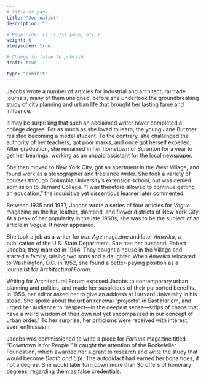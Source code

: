 ```yaml
---
# Title of page
title: "Journalist"
description: ""

# Page order (1 is 1st page, etc.)
weight: 6
alwaysopen: true

# Change to false to publish.
draft: true

type: "exhibit"
---
```

Jacobs wrote a number of articles for industrial and architectural trade journals, many of them unsigned, before she undertook the groundbreaking study of city planning and urban life that brought her lasting fame and influence.

It may be surprising that such an acclaimed writer never completed a college degree. For as much as she loved to learn, the young Jane Butzner resisted becoming a model student. To the contrary, she challenged the authority of her teachers, got poor marks, and once got herself expelled. After graduation, she remained in her hometown of Scranton for a year to get her bearings, working as an unpaid assistant for the local newspaper.

She then moved to New York City, got an apartment in the West Village, and found work as a stenographer and freelance writer. She took a variety of courses through Columbia University’s extension school, but was denied admission to Barnard College. “I was therefore allowed to continue getting an education,” the inquisitive yet dissentious learner later commented.

Between 1935 and 1937, Jacobs wrote a series of four articles for *Vogue* magazine on the fur, leather, diamond, and flower districts of New York City. At a peak of her popularity in the late 1960s, she was to be the subject of an article in *Vogue*. It never appeared.

She took a job as a writer for *Iron Age* magazine and later *Amerika*, a publication of the U.S. State Department. She met her husband, Robert Jacobs; they married in 1944. They bought a house in the Village and started a family, raising two sons and a daughter. When *Amerika* relocated to Washington, D.C. in 1952, she found a better-paying position as a journalist for *Architectural Forum*.

Writing for Architectural Forum exposed Jacobs to contemporary urban planning and politics, and made her suspicious of their purported benefits. In 1956, her editor asked her to give an address at Harvard University in his stead. She spoke about the urban renewal “projects” in East Harlem, and urged her audience to “respect—in the deepest sense—strips of chaos that have a weird wisdom of their own not yet encompassed in our concept of urban order.” To her surprise, her criticisms were received with interest, even enthusiasm.

Jacobs was commissioned to write a piece for *Fortune* magazine titled “Downtown is for People.” It caught the attention of the Rockefeller Foundation, which awarded her a grant to research and write the study that would become *Death and Life*. The autodidact had earned her bona fides, if not a degree. She would later turn down more than 30 offers of honorary degrees, regarding them as false credentials.
